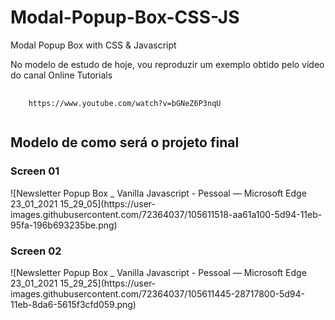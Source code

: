 # Modal-Popup-Box-CSS-JS
Modal Popup Box with CSS &amp; Javascript

No modelo de estudo de hoje, vou reproduzir um exemplo obtido pelo vídeo do canal Online Tutorials
<pre>
  <code>
    https://www.youtube.com/watch?v=bGNeZ6P3nqU
  </code>
</pre>

<h2>Modelo de como será o projeto final</h2>
<h3>Screen 01</h3>
![Newsletter Popup Box _ Vanilla Javascript - Pessoal — Microsoft​ Edge 23_01_2021 15_29_05](https://user-images.githubusercontent.com/72364037/105611518-aa61a100-5d94-11eb-95fa-196b693235be.png)

<h3>Screen 02</h3>
![Newsletter Popup Box _ Vanilla Javascript - Pessoal — Microsoft​ Edge 23_01_2021 15_29_25](https://user-images.githubusercontent.com/72364037/105611445-28717800-5d94-11eb-8da6-5615f3cfd059.png)
